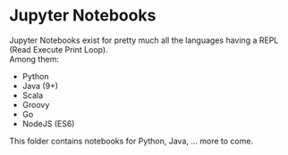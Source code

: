 # Jupyter Notebooks
Jupyter Notebooks exist for pretty much all the languages having a REPL (Read Execute Print Loop).  
Among them:
- Python
- Java (9+)
- Scala
- Groovy
- Go
- NodeJS (ES6)

This folder contains notebooks for Python, Java, ... more to come.

